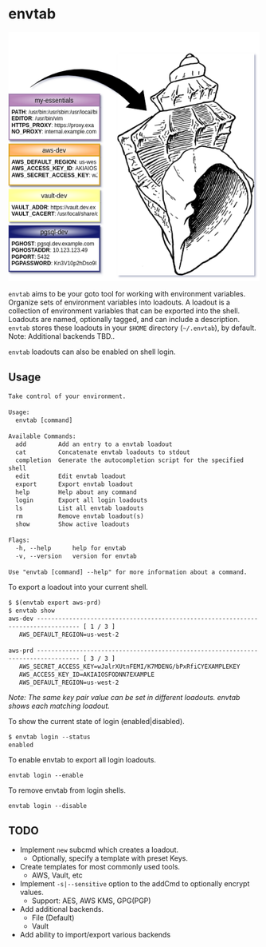 # envtab

![diagram](diagram.png "Take control of your environment")

`envtab` aims to be your goto tool for working with environment variables. Organize sets of environment variables into loadouts. A loadout is a collection of environment variables that can be exported into the shell. Loadouts are named, optionally tagged, and can include a description. `envtab` stores these loadouts in your `$HOME` directory (`~/.envtab`), by default. Note: Additional backends TBD..

`envtab` loadouts can also be enabled on shell login.

## Usage

```shell
Take control of your environment.

Usage:
  envtab [command]

Available Commands:
  add         Add an entry to a envtab loadout
  cat         Concatenate envtab loadouts to stdout
  completion  Generate the autocompletion script for the specified shell
  edit        Edit envtab loadout
  export      Export envtab loadout
  help        Help about any command
  login       Export all login loadouts
  ls          List all envtab loadouts
  rm          Remove envtab loadout(s)
  show        Show active loadouts

Flags:
  -h, --help      help for envtab
  -v, --version   version for envtab

Use "envtab [command] --help" for more information about a command.
```

To export a loadout into your current shell.

```shell
$ $(envtab export aws-prd)
$ envtab show
aws-dev ---------------------------------------------------------------------------------- [ 1 / 3 ]
   AWS_DEFAULT_REGION=us-west-2

aws-prd ---------------------------------------------------------------------------------- [ 3 / 3 ]
   AWS_SECRET_ACCESS_KEY=wJalrXUtnFEMI/K7MDENG/bPxRfiCYEXAMPLEKEY
   AWS_ACCESS_KEY_ID=AKIAIOSFODNN7EXAMPLE
   AWS_DEFAULT_REGION=us-west-2

```

*Note: The same key pair value can be set in different loadouts. envtab shows each matching loadout.*

To show the current state of login (enabled|disabled).

```shell
$ envtab login --status
enabled
```

To enable envtab to export all login loadouts.

```shell
envtab login --enable
```

To remove envtab from login shells.

```shell
envtab login --disable
```

## TODO

- Implement `new` subcmd which creates a loadout.
  - Optionally, specify a template with preset Keys.
- Create templates for most commonly used tools.
  - AWS, Vault, etc
- Implement `-s|--sensitive` option to the addCmd to optionally encrypt values.
  - Support: AES, AWS KMS, GPG(PGP)
- Add additional backends.
  - File (Default)
  - Vault
- Add ability to import/export various backends
